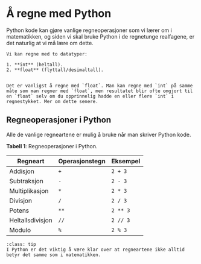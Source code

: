 # Å regne med Python

Python kode kan gjøre vanlige regneoperasjoner som vi lærer om i matematikken, og siden vi skal bruke Python i de regnetunge realfagene, er det naturlig at vi må lære om dette.

```{admonition} Hvilke datatyper kan man regne med?
Vi kan regne med to datatyper:

1. **int** (heltall).
2. **float** (flyttall/desimaltall). 


Det er vanligst å regne med `float`. Man kan regne med `int` på samme måte som man regner med `float`, men resultatet blir ofte omgjort til en `float` selv om du opprinnelig hadde en eller flere `int` i regnestykket. Mer om dette senere.
```

## Regneoperasjoner i Python

Alle de vanlige regneartene er mulig å bruke når man skriver Python kode. 

**Tabell 1**: Regneoperasjoner i Python.

| Regneart | Operasjonstegn | Eksempel |
|---|---|---|
| Addisjon | `+` | `2 + 3` |
| Subtraksjon | `-` | `2 - 3` |
| Multiplikasjon | `*` | `2 * 3` |
| Divisjon | `/` | `2 / 3` |
| Potens | `**` | `2 ** 3` |
| Heltallsdivisjon | `//` | `2 // 3` |
| Modulo | `%` | `2 % 3` |

```{admonition} Regneartene i Python
:class: tip
I Python er det viktig å være klar over at regneartene ikke alltid betyr det samme som i matematikken.
```